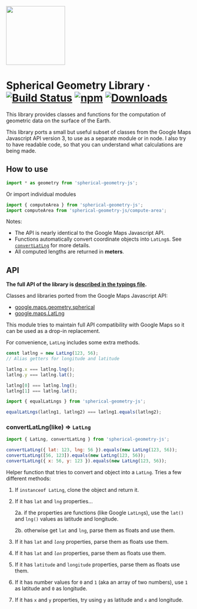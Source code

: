 <img alt="" src="images/sphere-geom-logo.png" height="160" width="160">

# Spherical Geometry Library &middot; [![Build Status](https://img.shields.io/travis/com/NotWoods/spherical-geometry-js.svg)](https://travis-ci.com/NotWoods/spherical-geometry-js) [![npm](https://img.shields.io/npm/v/spherical-geometry-js.svg)](https://www.npmjs.com/package/spherical-geometry-js) [![Downloads](https://img.shields.io/npm/dt/spherical-geometry-js.svg)](https://www.npmjs.com/package/spherical-geometry-js)

This library provides classes and functions for the computation of geometric
data on the surface of the Earth.

This library ports a small but useful subset of classes from the Google Maps
Javascript API version 3, to use as a separate module or in node. I also try to
have readable code, so that you can understand what calculations are being made.

## How to use

```javascript
import * as geometry from 'spherical-geometry-js';
```

Or import individual modules

```javascript
import { computeArea } from 'spherical-geometry-js';
import computeArea from 'spherical-geometry-js/compute-area';
```

Notes:

- The API is nearly identical to the Google Maps Javascript API.
- Functions automatically convert coordinate objects into `LatLng`s. See
  [`convertLatLng`](#convertlatlnglike--latlng) for more details.
- All computed lengths are returned in **meters**.

## API

**The full API of the library is
[described in the typings file](./index.d.ts).**

Classes and libraries ported from the Google Maps Javascript API:

- [google.maps.geometry.spherical](https://developers.google.com/maps/documentation/javascript/reference/geometry#spherical)
- [google.maps.LatLng](https://developers.google.com/maps/documentation/javascript/reference/coordinates#LatLng)

This module tries to maintain full API compatibility with Google Maps so it can
be used as a drop-in replacement.

For convenience, `LatLng` includes some extra methods.

```javascript
const latlng = new LatLng(123, 56);
// Alias getters for longitude and latitude

latlng.x === latlng.lng();
latlng.y === latlng.lat();

latlng[0] === latlng.lng();
latlng[1] === latlng.lat();
```

```javascript
import { equalLatLngs } from 'spherical-geometry-js';

equalLatLngs(latlng1, latlng2) === latlng1.equals(latlng2);
```

### convertLatLng(like) ⇒ `LatLng`

```javascript
import { LatLng, convertLatLng } from 'spherical-geometry-js';

convertLatLng({ lat: 123, lng: 56 }).equals(new LatLng(123, 56));
convertLatLng([56, 123]).equals(new LatLng(123, 56));
convertLatLng({ x: 56, y: 123 }).equals(new LatLng(123, 56));
```

Helper function that tries to convert and object into a `LatLng`. Tries a few
different methods:

1. If `instanceof LatLng`, clone the object and return it.
2. If it has `lat` and `lng` properties...

   2a. if the properties are functions (like Google `LatLng`s), use the `lat()`
   and `lng()` values as latitude and longitude.

   2b. otherwise get `lat` and `lng`, parse them as floats and use them.

3. If it has `lat` and _`long`_ properties, parse them as floats use them.
4. If it has `lat` and _`lon`_ properties, parse them as floats use them.
5. If it has `latitude` and `longitude` properties, parse them as floats use
   them.
6. If it has number values for `0` and `1` (aka an array of two numbers), use
   `1` as latitude and `0` as longitude.
7. If it has `x` and `y` properties, try using `y` as latitude and `x` and
   longitude.
